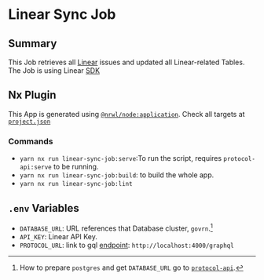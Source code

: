 # Linear Sync Job

## Summary
This Job retrieves all [Linear](https://linear.app) issues and updated all Linear-related Tables. The Job is using Linear [SDK](https://developers.linear.app/docs/sdk/getting-started)


## Nx Plugin
This App is generated using [`@nrwl/node:application`](https://nx.dev/packages/node/generators/application). Check all targets at [`project.json`](./project.json) 

### Commands

- `yarn nx run linear-sync-job:serve`:To run the script, requires `protocol-api:serve` to be running.
- `yarn nx run linear-sync-job:build`: to build the whole app.
- `yarn nx run linear-sync-job:lint`

## `.env` Variables
- `DATABASE_URL`: URL references that Database cluster, `govrn`.[^1]
- `API_KEY`: Linear API Key.
- `PROTOCOL_URL`: link to gql [endpoint](../protocol-api/README.md#express): `http://localhost:4000/graphql`


[^1]: How to prepare `postgres` and get `DATABASE_URL` go to [`protocol-api`](../protocol-api/README.md#postgres).
